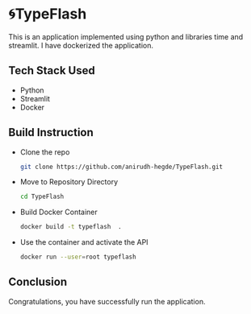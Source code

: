 # 🌀TypeFlash

This is an application implemented using python and libraries time and streamlit.
I have dockerized the application.

## Tech Stack Used
- Python
- Streamlit
- Docker

## Build Instruction
- Clone the repo 
  ```sh
  git clone https://github.com/anirudh-hegde/TypeFlash.git
  ```
- Move to Repository Directory 
  ```sh 
  cd TypeFlash
  ```
- Build Docker Container 
  ```sh
  docker build -t typeflash  .
  ```
- Use the container and activate the API 
  ```sh
  docker run --user=root typeflash

## Conclusion
Congratulations, you have successfully run the application.
